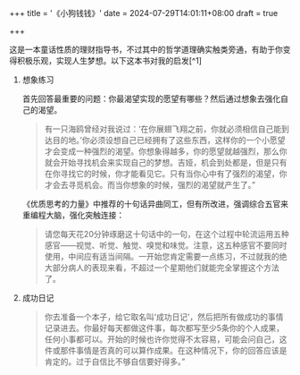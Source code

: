 +++
title = '《小狗钱钱》'
date = 2024-07-29T14:01:11+08:00
draft = true

+++

这是一本童话性质的理财指导书，不过其中的哲学道理确实触类旁通，有助于你变得积极乐观，实现人生梦想。以下这本书对我的启发[^1]

1. 想象练习

   首先回答最重要的问题：你最渴望实现的愿望有哪些？然后通过想象去强化自己的渴望。

   > 有一只海鸥曾经对我说过：‘在你展翅飞翔之前，你就必须相信自己能到达目的地。’你必须设想自己已经拥有了这些东西，这样你的一个小愿望才会变成一种强烈的渴望。你想象得越多，你的愿望就越强烈，那么你就会开始寻找机会来实现自己的梦想。吉娅，机会到处都是，但是只有在你寻找它的时候，你才能看见它。只有当你心中有了强烈的渴望，你才会去寻觅机会。而当你想象的时候，强烈的渴望就产生了。”

   《优质思考的力量》中推荐的十句话异曲同工，但有所改进，强调综合五官来重编程大脑，强化突触连接：

   > 请您每天花20分钟琢磨这十句话中的一句，在这个过程中轮流运用五种感官——视觉、听觉、触觉、嗅觉和味觉。注意，这五种感官不要同时使用，中间应有适当间隔。一开始您肯定需要一点练习，不过就我的绝大部分病人的表现来看，不超过一个星期他们就能完全掌握这个方法了。

2. 成功日记

   > 你去准备一个本子，给它取名叫‘成功日记’，然后把所有做成功的事情记录进去。你最好每天都做这件事，每次都写至少5条你的个人成果，任何小事都可以。开始的时候也许你觉得不太容易，可能会问自己，这件或那件事情是否真的可以算作成果。在这种情况下，你的回答应该是肯定的。过于自信比不够自信要好得多。”
